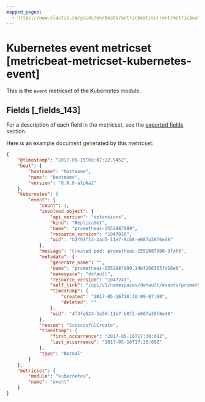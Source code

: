 ```yaml
---
mapped_pages:
  - https://www.elastic.co/guide/en/beats/metricbeat/current/metricbeat-metricset-kubernetes-event.html
---
```


# Kubernetes event metricset [metricbeat-metricset-kubernetes-event]

This is the `event` metricset of the Kubernetes module.

## Fields [_fields_143]

For a description of each field in the metricset, see the [exported fields](/reference/metricbeat/exported-fields-kubernetes.md) section.

Here is an example document generated by this metricset:

```json
{
    "@timestamp": "2017-05-15T08:07:12.945Z",
    "beat": {
        "hostname": "hostname",
        "name": "beatname",
        "version": "6.0.0-alpha2"
    },
    "kubernetes": {
        "event": {
            "count": 1,
            "involved_object": {
                "api_version": "extensions",
                "kind": "ReplicaSet",
                "name": "prometheus-2552087900",
                "resource_version": "1047038",
                "uid": "b2f92f14-2ad5-11e7-8cb8-e687a39f6e48"
            },
            "message": "Created pod: prometheus-2552087900-9fxh6",
            "metadata": {
                "generate_name": "",
                "name": "prometheus-2552087900.14bf266355fd16e0",
                "namespace": "default",
                "resource_version": "1047243",
                "self_link": "/api/v1/namespaces/default/events/prometheus-2552087900.14bf266355fd16e0",
                "timestamp": {
                    "created": "2017-05-16T10:30:09-07:00",
                    "deleted": ""
                },
                "uid": "4f3fe524-3a5d-11e7-b8f2-e687a39f6e48"
            },
            "reason": "SuccessfulCreate",
            "timestamp": {
                "first_occurrence": "2017-05-16T17:30:09Z",
                "last_occurrence": "2017-05-16T17:30:09Z"
            },
            "type": "Normal"
        }
    },
    "metricset": {
        "module": "kubernetes",
        "name": "event"
    }
}
```


